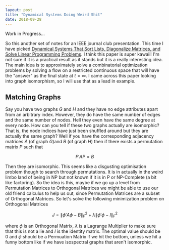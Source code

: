 ```yaml
---
layout: post
title: "Dynamical Systems Doing Weird Shit"
date: 2018-09-28
---
```


Work in Progress...

So this another set of notes for an IEEE journal club presentation. This time I have picked [Dynamical Systems That Sort Lists, Diagonalize Matrices, and Solve Linear Programming Problems](https://ieeexplore.ieee.org/document/194420). I think this paper is super kawaii! I'm not sure if it is a practical result as it stands but it is a really interesting idea. The main idea is to approximately solve a combinatorial optimization problems by solving a flow on a restricted continuous space that will have the "answer" as the final state at $t=\infty$. I came across this paper looking into graph isomorphism, so I will use that as a lead in example.

## Matching Graphs

Say you have two graphs $G$ and $H$ and they have no edge attributes apart from an arbitrary index. However, they do have the same number of edges and the same number of nodes. Hell they even have the same degree at every node. How can you tell if these two graphs actually are isomorphic? That is, the node indices have just been shuffled around but they are actually the same graph? Well if you have the corresponding adjacency matrices $A$ (of graph $G$)and $B$ (of graph $H$) then if there exists a permutation matrix $P$ such that

$$ P'AP = B $$

Then they are isomorphic. This seems like a disgusting optimisation problem though to search through permutations. It is in actually in the weird limbo land of being in NP but not known if it is in P or NP-Complete (a bit like factoring). So the idea is this, maybe if we go up a level from Permutation Matrices to Orthogonal Matrices we might be able to use our old friend calculus to help us out, since Permutation Matrices are a subset of Orthogonal Matrices. So let's solve the following minimization problem on Orthogonal Matrices

$$ J = \lVert \phi'A\phi - B \rVert_{F}^{2} + \lambda\lVert \phi'\phi - I \rVert^{2}_{F} $$

where $\phi$ is an Orthogonal Matrix, $\lambda$ is a Lagrange Multiplier to make sure that this is not a lie and $I$ is the identity matrix. The optimal value should be $0$ and $\phi$ should be a Permuation Matrix if we hit the bottom, unless we hit a funny bottom like if we have isospectral graphs that aren't isomorphic. 